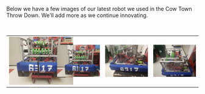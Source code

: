 Below we have a few images of our latest robot we used in the Cow Town Throw Down.
We'll add more as we continue innovating.
<table>
<tr> 
<td>
<img src="docs/assets/20211118_163245.jpg"
style="max-width: 150%; height: auto;"/>
</td> </br>
<td>
<img src="docs/assets/20211118_163247.jpg"
style="max-width: 100%; height: auto;"/>
</td>
<td>
<img src="docs/assets/20211118_163237.jpg"
style="max-width: 100%; height: auto;"/>
</td>
<td>
<img src="docs/assets/20211118_163230.jpg"
style="max-width: 100%; height: auto;"/>
</td>
</tr>
</table>

